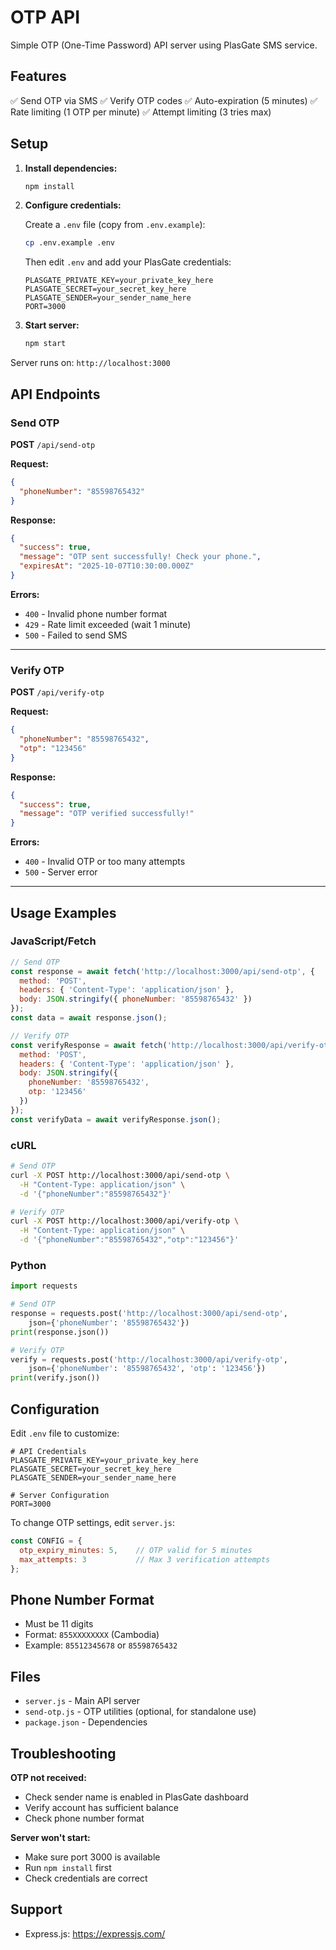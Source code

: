 #  OTP API

Simple OTP (One-Time Password) API server using PlasGate SMS service.

## Features

✅ Send OTP via SMS
✅ Verify OTP codes
✅ Auto-expiration (5 minutes)
✅ Rate limiting (1 OTP per minute)
✅ Attempt limiting (3 tries max)

## Setup

1. **Install dependencies:**
   ```bash
   npm install
   ```

2. **Configure credentials:**

   Create a `.env` file (copy from `.env.example`):
   ```bash
   cp .env.example .env
   ```

   Then edit `.env` and add your PlasGate credentials:
   ```env
   PLASGATE_PRIVATE_KEY=your_private_key_here
   PLASGATE_SECRET=your_secret_key_here
   PLASGATE_SENDER=your_sender_name_here
   PORT=3000
   ```

3. **Start server:**
   ```bash
   npm start
   ```

Server runs on: `http://localhost:3000`

## API Endpoints

### Send OTP

**POST** `/api/send-otp`

**Request:**
```json
{
  "phoneNumber": "85598765432"
}
```

**Response:**
```json
{
  "success": true,
  "message": "OTP sent successfully! Check your phone.",
  "expiresAt": "2025-10-07T10:30:00.000Z"
}
```

**Errors:**
- `400` - Invalid phone number format
- `429` - Rate limit exceeded (wait 1 minute)
- `500` - Failed to send SMS

---

### Verify OTP

**POST** `/api/verify-otp`

**Request:**
```json
{
  "phoneNumber": "85598765432",
  "otp": "123456"
}
```

**Response:**
```json
{
  "success": true,
  "message": "OTP verified successfully!"
}
```

**Errors:**
- `400` - Invalid OTP or too many attempts
- `500` - Server error

---

## Usage Examples

### JavaScript/Fetch

```javascript
// Send OTP
const response = await fetch('http://localhost:3000/api/send-otp', {
  method: 'POST',
  headers: { 'Content-Type': 'application/json' },
  body: JSON.stringify({ phoneNumber: '85598765432' })
});
const data = await response.json();

// Verify OTP
const verifyResponse = await fetch('http://localhost:3000/api/verify-otp', {
  method: 'POST',
  headers: { 'Content-Type': 'application/json' },
  body: JSON.stringify({
    phoneNumber: '85598765432',
    otp: '123456'
  })
});
const verifyData = await verifyResponse.json();
```

### cURL

```bash
# Send OTP
curl -X POST http://localhost:3000/api/send-otp \
  -H "Content-Type: application/json" \
  -d '{"phoneNumber":"85598765432"}'

# Verify OTP
curl -X POST http://localhost:3000/api/verify-otp \
  -H "Content-Type: application/json" \
  -d '{"phoneNumber":"85598765432","otp":"123456"}'
```

### Python

```python
import requests

# Send OTP
response = requests.post('http://localhost:3000/api/send-otp',
    json={'phoneNumber': '85598765432'})
print(response.json())

# Verify OTP
verify = requests.post('http://localhost:3000/api/verify-otp',
    json={'phoneNumber': '85598765432', 'otp': '123456'})
print(verify.json())
```

## Configuration

Edit `.env` file to customize:

```env
# API Credentials
PLASGATE_PRIVATE_KEY=your_private_key_here
PLASGATE_SECRET=your_secret_key_here
PLASGATE_SENDER=your_sender_name_here

# Server Configuration
PORT=3000
```

To change OTP settings, edit `server.js`:

```javascript
const CONFIG = {
  otp_expiry_minutes: 5,    // OTP valid for 5 minutes
  max_attempts: 3           // Max 3 verification attempts
};
```

## Phone Number Format

- Must be 11 digits
- Format: `855XXXXXXXX` (Cambodia)
- Example: `85512345678` or `85598765432`


## Files

- `server.js` - Main API server
- `send-otp.js` - OTP utilities (optional, for standalone use)
- `package.json` - Dependencies

## Troubleshooting

**OTP not received:**
- Check sender name is enabled in PlasGate dashboard
- Verify account has sufficient balance
- Check phone number format

**Server won't start:**
- Make sure port 3000 is available
- Run `npm install` first
- Check credentials are correct

## Support

- Express.js: https://expressjs.com/
